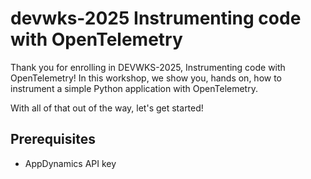 # devwks-2025 Instrumenting code with OpenTelemetry

Thank you for enrolling in DEVWKS-2025, Instrumenting code with OpenTelemetry! In this workshop, we show you, hands on, how to instrument a simple Python application with OpenTelemetry.

With all of that out of the way, let's get started!

## Prerequisites

- AppDynamics API key